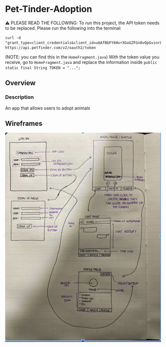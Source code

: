 # Pet-Tinder-Adoption

⚠️ PLEASE READ THE FOLLOWING: 
To run this project, the API token needs to be replaced. Please run the following into the terminal:

```
curl -d "grant_type=client_credentials&client_id=u6AfBbFY6HvrXGoGZFGn0vOpGvinrLwK3wYfRlPFzZnu7ldRO0&client_secret=pRZsHOrVL5hflm1hAv7jnXNHz8hjYghWTKe2yQOh" https://api.petfinder.com/v2/oauth2/token
``` 
(NOTE: you can find this in the `HomeFragment.java`)
With the token value you receive, go to `HomeFragment.java` and replace the information inside 
`public static final String TOKEN = "...";`



## Overview
### Description
An app that allows users to adopt animals 

## Wireframes

<img src="AppWireFrame.png" width=600>
